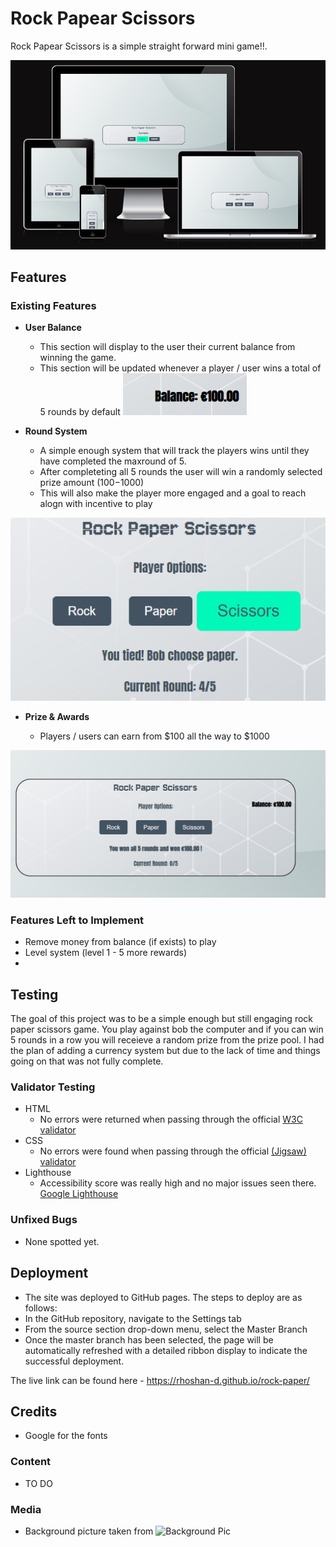 # Rock Papear Scissors
  Rock Papear Scissors is a simple straight forward mini game!!. 

  ![Responsice Mockup](https://github.com/rhoshan-d/rock-paper/blob/main/readme_assets/rock_paper_mockup.png)

## Features

### Existing Features

- __User Balance__

  - This section will display to the user their current balance from winning the game.
  - This section will be updated whenever a player / user wins a total of 5 rounds by default
![User Balance](https://github.com/rhoshan-d/rock-paper/blob/main/readme_assets/rock_paper_userbal.png)

- __Round System__ 

  - A simple enough system that will track the players wins until they have completed the maxround of 5. 
  - After completeting all 5 rounds the user will win a randomly selected prize amount ($100-$1000)
  - This will also make the player more engaged and a goal to reach alogn with incentive to play

![Round System](https://github.com/rhoshan-d/rock-paper/blob/main/readme_assets/round_system.png)

- __Prize & Awards__

  - Players / users can earn from $100 all the way to $1000

![Prize & Awards](https://github.com/rhoshan-d/rock-paper/blob/main/readme_assets/prize_awards_system.png)

### Features Left to Implement

- Remove money from balance (if exists) to play
- Level system (level 1 - 5 more rewards)
- 

## Testing 

The goal of this project was to be a simple enough but still engaging rock paper scissors game. You play against bob the computer and if you can win 5 rounds in a row you will receieve a random prize from the prize pool. I had the plan of adding a currency system but due to the lack of time and things going on that was not fully complete.

### Validator Testing 

- HTML
  - No errors were returned when passing through the official [W3C validator](/readme_assets/w3html_validator.png)
- CSS
  - No errors were found when passing through the official [(Jigsaw) validator](/readme_assets/jigsaw_validator.png)
- Lighthouse 
  - Accessibility score was really high and no major issues seen there.  [Google Lighthouse](/readme_assets/lighthouse-score.png)

### Unfixed Bugs

- None spotted yet.

## Deployment

- The site was deployed to GitHub pages. The steps to deploy are as follows: 
- In the GitHub repository, navigate to the Settings tab 
- From the source section drop-down menu, select the Master Branch
- Once the master branch has been selected, the page will be automatically refreshed with a detailed ribbon display to indicate the successful deployment. 

The live link can be found here - https://rhoshan-d.github.io/rock-paper/


## Credits 

- Google for the fonts

### Content 

- TO DO

### Media

- Background picture taken from ![Background Pic](https://www.freepik.com/)